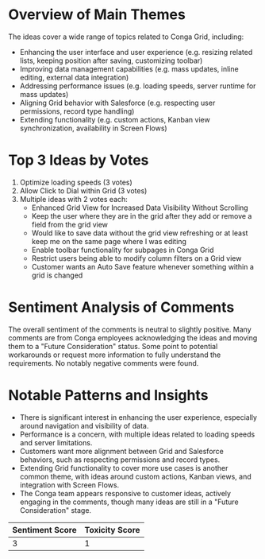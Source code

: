 # Overview of Main Themes

The ideas cover a wide range of topics related to Conga Grid, including:
- Enhancing the user interface and user experience (e.g. resizing related lists, keeping position after saving, customizing toolbar)
- Improving data management capabilities (e.g. mass updates, inline editing, external data integration)
- Addressing performance issues (e.g. loading speeds, server runtime for mass updates) 
- Aligning Grid behavior with Salesforce (e.g. respecting user permissions, record type handling)
- Extending functionality (e.g. custom actions, Kanban view synchronization, availability in Screen Flows)

# Top 3 Ideas by Votes

1. Optimize loading speeds (3 votes)
2. Allow Click to Dial within Grid (3 votes) 
3. Multiple ideas with 2 votes each:
   - Enhanced Grid View for Increased Data Visibility Without Scrolling
   - Keep the user where they are in the grid after they add or remove a field from the grid view
   - Would like to save data without the grid view refreshing or at least keep me on the same page where I was editing
   - Enable toolbar functionality for subpages in Conga Grid
   - Restrict users being able to modify column filters on a Grid view
   - Customer wants an Auto Save feature whenever something within a grid is changed

# Sentiment Analysis of Comments

The overall sentiment of the comments is neutral to slightly positive. Many comments are from Conga employees acknowledging the ideas and moving them to a "Future Consideration" status. Some point to potential workarounds or request more information to fully understand the requirements. No notably negative comments were found.

# Notable Patterns and Insights

- There is significant interest in enhancing the user experience, especially around navigation and visibility of data.
- Performance is a concern, with multiple ideas related to loading speeds and server limitations.
- Customers want more alignment between Grid and Salesforce behaviors, such as respecting permissions and record types.
- Extending Grid functionality to cover more use cases is another common theme, with ideas around custom actions, Kanban views, and integration with Screen Flows.
- The Conga team appears responsive to customer ideas, actively engaging in the comments, though many ideas are still in a "Future Consideration" stage.

| Sentiment Score | Toxicity Score |
|-----------------|----------------|
| 3               | 1              |